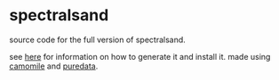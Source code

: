 # spectralsand
source code for the full version of spectralsand.

see [here](https://github.com/pierreguillot/Camomile/wiki/How-to-generate-plugins) for information on how to generate it and install it.
made using [camomile](https://github.com/pierreguillot/Camomile) and [puredata](https://github.com/pure-data/pure-data).
